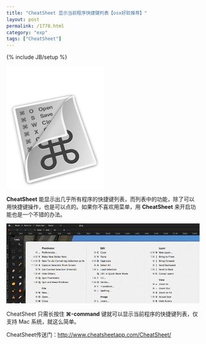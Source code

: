 ```yaml
---
title: "CheatSheet 显示当前程序快捷键列表【osx好软推荐】"
layout: post
permalink: /1778.html
category: "exp"
tags: ["CheatSheet"]
---
```

{% include JB/setup %}

[<img class="size-full wp-image-1779 aligncenter" src="/wp-content/uploads/2014/10/image.png" alt="image" width="256" height="320" />][1]

**CheatSheet** 能显示出几乎所有程序的快捷键列表，而列表中的功能，除了可以用快捷键操作，也是可以点的。如果你不喜欢用菜单，用 **CheatSheet** 来开启功能也是一个不错的办法。

![CheatSheet 显示当前程序快捷键列表【osx好软推荐】][2]

CheatSheet 只需长按住 **⌘-command** 键就可以显示当前程序的快捷键列表，仅支持 Mac 系统，就这么简单。

CheatSheet传送门：<http://www.cheatsheetapp.com/CheatSheet/>

 [1]: /wp-content/uploads/2014/10/image.png
 [2]: /wp-content/uploads/sinapicv2-backup/1778-ww3-large-005V4vEUjw1env19ntra1j30rv0bi43b.jpg


